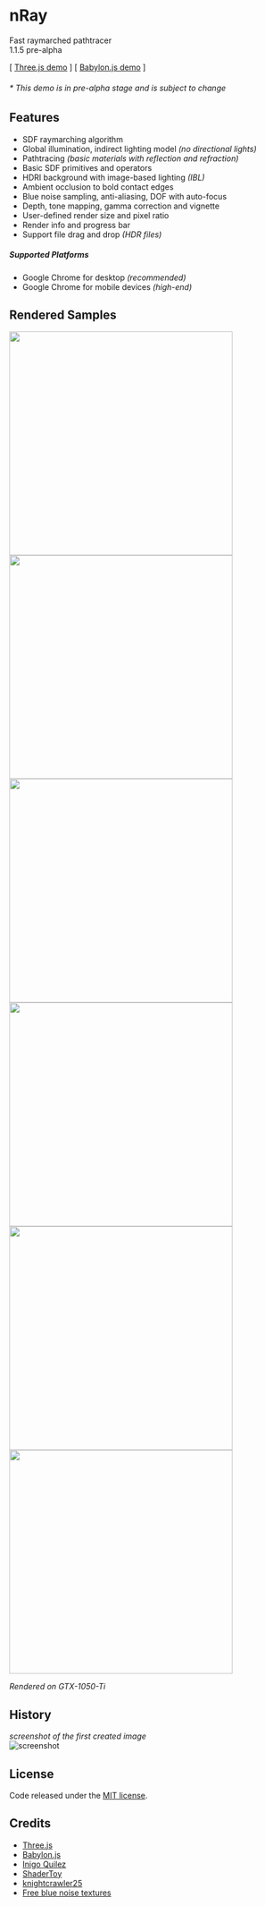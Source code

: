 # nRay

Fast raymarched pathtracer<br>
1.1.5 pre-alpha

[ [Three.js demo](https://nimadez.github.io/nray) ] [ [Babylon.js demo](https://nimadez.github.io/nray/babylon) ]

###### * This demo is in pre-alpha stage and is subject to change

## Features
- SDF raymarching algorithm
- Global illumination, indirect lighting model *(no directional lights)*
- Pathtracing *(basic materials with reflection and refraction)*
- Basic SDF primitives and operators
- HDRI background with image-based lighting *(IBL)*
- Ambient occlusion to bold contact edges
- Blue noise sampling, anti-aliasing, DOF with auto-focus
- Depth, tone mapping, gamma correction and vignette
- User-defined render size and pixel ratio
- Render info and progress bar
- Support file drag and drop *(HDR files)*

##### ***Supported Platforms***
- Google Chrome for desktop *(recommended)*
- Google Chrome for mobile devices *(high-end)*

## Rendered Samples
<img src="media/shot01.jpg" width="400"><br>
<img src="media/shot02.jpg" width="400"><br>
<img src="media/shot05.jpg" width="400"><br>
<img src="media/shot06.jpg" width="400"><br>
<img src="media/shot07.jpg" width="400"><br>
<img src="media/shot10.jpg" width="400">

*Rendered on GTX-1050-Ti*

## History
*screenshot of the first created image*<br>
![screenshot](media/first.jpg "screenshot")

## License
Code released under the [MIT license](https://github.com/nimadez/nray/blob/main/LICENSE).

## Credits
- [Three.js](https://threejs.org/)
- [Babylon.js](https://www.babylonjs.com/)
- [Inigo Quilez](https://www.iquilezles.org/)
- [ShaderToy](https://www.shadertoy.com/)
- [knightcrawler25](https://github.com/knightcrawler25/GLSL-PathTracer)
- [Free blue noise textures](http://momentsingraphics.de/BlueNoise.html)
